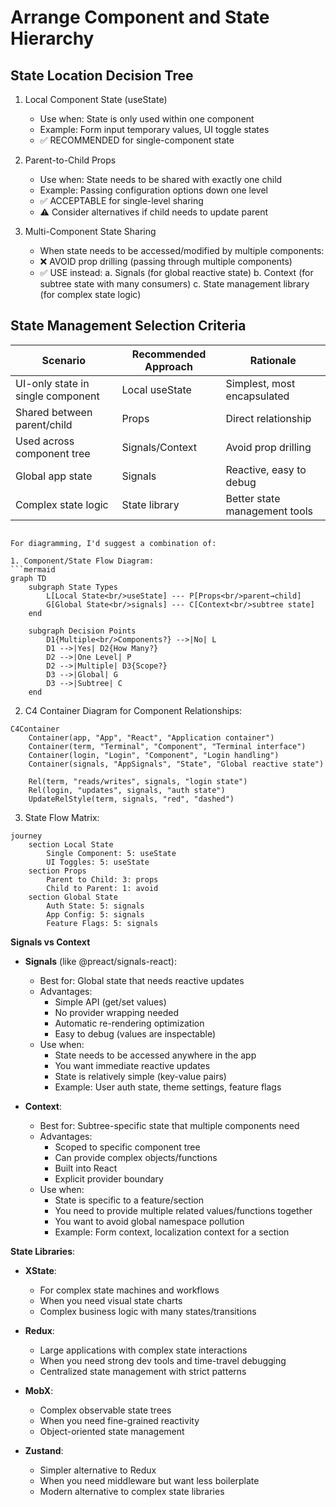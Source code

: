 # Arrange Component and State Hierarchy

## State Location Decision Tree

1. Local Component State (useState)
   - Use when: State is only used within one component
   - Example: Form input temporary values, UI toggle states
   - ✅ RECOMMENDED for single-component state

2. Parent-to-Child Props
   - Use when: State needs to be shared with exactly one child
   - Example: Passing configuration options down one level
   - ✅ ACCEPTABLE for single-level sharing
   - ⚠️ Consider alternatives if child needs to update parent

3. Multi-Component State Sharing
   - When state needs to be accessed/modified by multiple components:
   - ❌ AVOID prop drilling (passing through multiple components)
   - ✅ USE instead:
     a. Signals (for global reactive state)
     b. Context (for subtree state with many consumers)
     c. State management library (for complex state logic)

## State Management Selection Criteria

| Scenario                          | Recommended Approach | Rationale                     |
| --------------------------------- | -------------------- | ----------------------------- |
| UI-only state in single component | Local useState       | Simplest, most encapsulated   |
| Shared between parent/child       | Props                | Direct relationship           |
| Used across component tree        | Signals/Context      | Avoid prop drilling           |
| Global app state                  | Signals              | Reactive, easy to debug       |
| Complex state logic               | State library        | Better state management tools |
```

For diagramming, I'd suggest a combination of:

1. Component/State Flow Diagram:
```mermaid
graph TD
    subgraph State Types
        L[Local State<br/>useState] --- P[Props<br/>parent→child]
        G[Global State<br/>signals] --- C[Context<br/>subtree state]
    end

    subgraph Decision Points
        D1{Multiple<br/>Components?} -->|No| L
        D1 -->|Yes| D2{How Many?}
        D2 -->|One Level| P
        D2 -->|Multiple| D3{Scope?}
        D3 -->|Global| G
        D3 -->|Subtree| C
    end
```

2. C4 Container Diagram for Component Relationships:
```mermaid
C4Container
    Container(app, "App", "React", "Application container")
    Container(term, "Terminal", "Component", "Terminal interface")
    Container(login, "Login", "Component", "Login handling")
    Container(signals, "AppSignals", "State", "Global reactive state")
    
    Rel(term, "reads/writes", signals, "login state")
    Rel(login, "updates", signals, "auth state")
    UpdateRelStyle(term, signals, "red", "dashed")
```

3. State Flow Matrix:
```mermaid
journey
    section Local State
        Single Component: 5: useState
        UI Toggles: 5: useState
    section Props
        Parent to Child: 3: props
        Child to Parent: 1: avoid
    section Global State
        Auth State: 5: signals
        App Config: 5: signals
        Feature Flags: 5: signals
```

**Signals vs Context**
- **Signals** (like @preact/signals-react):
  - Best for: Global state that needs reactive updates
  - Advantages:
    - Simple API (get/set values)
    - No provider wrapping needed
    - Automatic re-rendering optimization
    - Easy to debug (values are inspectable)
  - Use when:
    - State needs to be accessed anywhere in the app
    - You want immediate reactive updates
    - State is relatively simple (key-value pairs)
    - Example: User auth state, theme settings, feature flags

- **Context**:
  - Best for: Subtree-specific state that multiple components need
  - Advantages:
    - Scoped to specific component tree
    - Can provide complex objects/functions
    - Built into React
    - Explicit provider boundary
  - Use when:
    - State is specific to a feature/section
    - You need to provide multiple related values/functions together
    - You want to avoid global namespace pollution
    - Example: Form context, localization context for a section

**State Libraries**:
- **XState**: 
  - For complex state machines and workflows
  - When you need visual state charts
  - Complex business logic with many states/transitions

- **Redux**:
  - Large applications with complex state interactions
  - When you need strong dev tools and time-travel debugging
  - Centralized state management with strict patterns

- **MobX**:
  - Complex observable state trees
  - When you need fine-grained reactivity
  - Object-oriented state management

- **Zustand**:
  - Simpler alternative to Redux
  - When you need middleware but want less boilerplate
  - Modern alternative to complex state libraries
